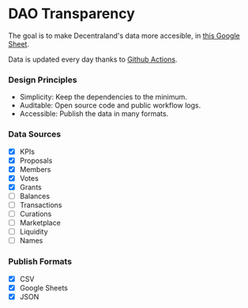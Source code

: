 # DAO Transparency

The goal is to make Decentraland's data more accesible, in [this Google Sheet](https://docs.google.com/spreadsheets/d/1FoV7TdMTVnqVOZoV4bvVdHWkeu4sMH5JEhp8L0Shjlo/edit#gid=0).

Data is updated every day thanks to [Github Actions](https://github.com/Decentraland-DAO/transparency/actions).

### Design Principles
- Simplicity: Keep the dependencies to the minimum.
- Auditable: Open source code and public workflow logs.
- Accessible: Publish the data in many formats.

### Data Sources
- [X] KPIs
- [X] Proposals
- [X] Members
- [X] Votes
- [X] Grants
- [ ] Balances
- [ ] Transactions
- [ ] Curations
- [ ] Marketplace
- [ ] Liquidity
- [ ] Names

### Publish Formats
- [X] CSV
- [X] Google Sheets
- [X] JSON
